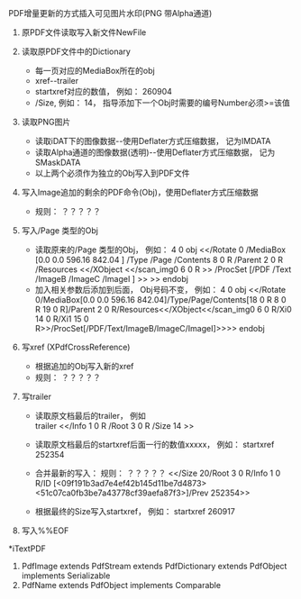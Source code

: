 PDF增量更新的方式插入可见图片水印(PNG 带Alpha通道)

1. 原PDF文件读取写入新文件NewFile

2. 读取原PDF文件中的Dictionary
   - 每一页对应的MediaBox所在的obj
   - xref--trailer
   - startxref对应的数值， 例如： 260904
   - /Size, 例如： 14， 指导添加下一个Obj时需要的编号Number必须>=该值
   
3. 读取PNG图片
   - 读取iDAT下的图像数据--使用Deflater方式压缩数据， 记为IMDATA
   - 读取Alpha通道的图像数据(透明)--使用Deflater方式压缩数据， 记为SMaskDATA
   - 以上两个必须作为独立的Obj写入到PDF文件   
  
   
4. 写入Image追加的剩余的PDF命令(Obj)，使用Deflater方式压缩数据
   - 规则： ？？？？？

5. 写入/Page 类型的Obj
   - 读取原来的/Page 类型的Obj， 例如：
	4 0 obj
    <</Rotate 0 /MediaBox [0.0 0.0 596.16 842.04 ] /Type /Page /Contents 8 0 R /Parent 2 0 R /Resources <</XObject <</scan_img0 6 0 R >> /ProcSet [/PDF /Text /ImageB /ImageC /ImageI ] >> >>
	endobj 
   - 加入相关参数后添加到后面， Obj号码不变， 例如：
    4 0 obj
	<</Rotate 0/MediaBox[0.0 0.0 596.16 842.04]/Type/Page/Contents[18 0 R 8 0 R 19 0 R]/Parent 2 0 R/Resources<</XObject<</scan_img0 6 0 R/Xi0 14 0 R/Xi1 15 0 R>>/ProcSet[/PDF/Text/ImageB/ImageC/ImageI]>>>>
	endobj
   
6. 写xref (XPdfCrossReference)
   - 根据追加的Obj写入新的xref
   - 规则： ？？？？？
   
7. 写trailer
   - 读取原文档最后的trailer， 例如  
		trailer
		<</Info 1 0 R /Root 3 0 R /Size 14 >>
   - 读取原文档最后的startxref后面一行的数值xxxxx， 例如：
      startxref
	  252354
   -  合并最新的写入： 规则： ？？？？？
      <</Size 20/Root 3 0 R/Info 1 0 R/ID [<09f191b3ad7e4ef42b145d11be7d4873><51c07ca0fb3be7a43778cf39aefa87f3>]/Prev 252354>>
	  
   - 根据最终的Size写入startxref， 例如： 
        startxref
        260917
		
8. 写入%%EOF




*iTextPDF
  1. PdfImage extends PdfStream extends PdfDictionary extends PdfObject implements Serializable 
  2. PdfName extends PdfObject implements Comparable<PdfName>  
 

